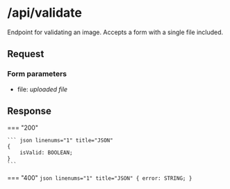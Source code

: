# /api/validate

Endpoint for validating an image.
Accepts a form with a single file included.

## Request

### Form parameters
- file: _uploaded file_

## Response

=== "200"

    ``` json linenums="1" title="JSON"
    {
        isValid: BOOLEAN;
    }
    ```

=== "400"
    ``` json linenums="1" title="JSON"
    {
        error: STRING;
    }
    ```
